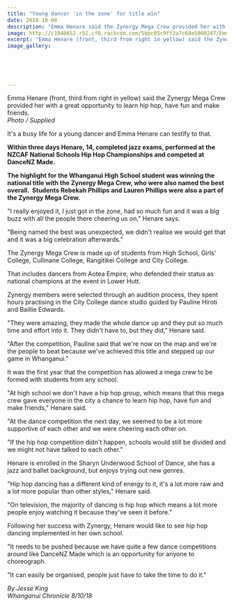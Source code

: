 ```yaml
---
title: "Young dancer 'in the zone' for title win"
date: 2018-10-08
description: "Emma Henare said the Zynergy Mega Crew provided her with a great opportunity to learn hip hop, have fun & make friends..."
image: http://c1940652.r52.cf0.rackcdn.com/5bbc05c9ff2a7c68e5000247/Emma-Henare-chron-8-oct.jpg
excerpt: "Emma Henare (front, third from right in yellow) said the Zynergy Mega Crew provided her with a great opportunity to learn hip hop, have fun and make friends."
image_gallery:
    
    
    
    
    
---
```


<p><span>Emma Henare (front, third from right in yellow) said the Zynergy Mega Crew provided her with a great opportunity to learn hip hop, have fun and make friends.<br /><em>Photo / Supplied</em></span></p>
<p><span><span>It's a busy life for a young dancer and Emma Henare can testify to that.</span></span></p>
<p class="element element-paragraph"><strong>Within three days Henare, 14, completed jazz exams, performed at the NZCAF National Schools Hip Hop Championships and competed at DanceNZ Made.</strong></p>
<p class="element element-paragraph"><strong>The highlight for the Whanganui High School student was winning the national title with the Zynergy Mega Crew, who were also named the best overall.&nbsp; S<span>tudents Rebekah Phillips and Lauren Phillips were also a part of the&nbsp;</span><span>Zynergy Mega Crew.</span></strong></p>
<p class="element element-paragraph">"I really enjoyed it, I just got in the zone, had so much fun and it was a big buzz with all the people there cheering us on," Henare says.</p>
<p class="element element-paragraph">"Being named the best was unexpected, we didn't realise we would get that and it was a big celebration afterwards."</p>
<p class="element element-paragraph">The Zynergy Mega Crew is made up of students from High School, Girls' College, Cullinane College, Rangitikei College and City College.</p>
<p class="element element-paragraph">That includes dancers from Aotea Empire, who defended their status as national champions at the event in Lower Hutt.</p>
<p class="element element-paragraph">Zynergy members were selected through an audition process, they spent hours practising in the City College dance studio guided by Pauline Hiroti and Baillie Edwards.</p>
<p class="element element-paragraph">"They were amazing, they made the whole dance up and they put so much time and effort into it. They didn't have to, but they did," Henare said.</p>
<p class="element element-paragraph">"After the competition, Pauline said that we're now on the map and we're the people to beat because we've achieved this title and stepped up our game in Whanganui."</p>
<p class="element element-paragraph">It was the first year that the competition has allowed a mega crew to be formed with students from any school.</p>
<p class="element element-paragraph">"At high school we don't have a hip hop group, which means that this mega crew gave everyone in the city a chance to learn hip hop, have fun and make friends," Henare said.</p>
<p class="element element-paragraph">"At the dance competition the next day, we seemed to be a lot more supportive of each other and we were cheering each other on.</p>
<p class="element element-paragraph">"If the hip hop competition didn't happen, schools would still be divided and we might not have talked to each other."</p>
<p class="element element-paragraph">Henare is enrolled in the Sharyn Underwood School of Dance, she has a jazz and ballet background, but enjoys trying out new genres.</p>
<p class="element element-paragraph">"Hip hop dancing has a different kind of energy to it, it's a lot more raw and a lot more popular than other styles," Henare said.</p>
<p class="element element-paragraph">"On television, the majority of dancing is hip hop which means a lot more people enjoy watching it because they've seen it before."</p>
<p class="element element-paragraph">Following her success with Zynergy, Henare would like to see hip hop dancing implemented in her own school.</p>
<p class="element element-paragraph">"It needs to be pushed because we have quite a few dance competitions around like DanceNZ Made which is an opportunity for anyone to choreograph.</p>
<p class="element element-paragraph">"It can easily be organised, people just have to take the time to do it."</p>
<p><em>By Jesse King<br />Whanganui Chronicle 8/10/18</em></p>

